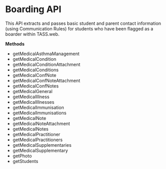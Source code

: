 # Boarding API

This API extracts and passes basic student and parent contact information (using Communication Rules) for students who have been flagged as a boarder within TASS.web.

**Methods**

* getMedicalAsthmaManagement
* getMedicalCondition
* getMedicalConditionAttachment
* getMedicalConditions
* getMedicalConfNote
* getMedicalConfNoteAttachment
* getMedicalConfNotes
* getMedicalGeneral
* getMedicalIllness
* getMedicalIllnesses
* getMedicalImmunisation
* getMedicalImmunisations
* getMedicalNote
* getMedicalNoteAttachment
* getMedicalNotes
* getMedicalPractitioner
* getMedicalPractitioners
* getMedicalSupplementaries
* getMedicalSupplementary
* getPhoto
* getStudents
